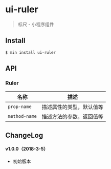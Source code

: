 # ui-ruler

> 标尺 - 小程序组件

## Install

``` bash
$ min install ui-ruler
```


## API

### Ruler

| 名称                  | 描述                         |
|----------------------|------------------------------|
|`prop-name`           | 描述属性的类型，默认值等         |
|`method-name`         | 描述方法的参数，返回值等         |

## ChangeLog

#### v1.0.0（2018-3-5）

- 初始版本
